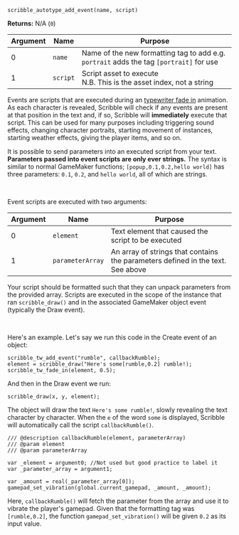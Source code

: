 `scribble_autotype_add_event(name, script)`

**Returns:** N/A (`0`)

|Argument|Name        |Purpose                                                               |
|--------|------------|----------------------------------------------------------------------|
|0       |`name`      |Name of the new formatting tag to add e.g. `portrait` adds the tag `[portrait]` for use|
|1       |`script`    |Script asset to execute<br>N.B. This is the asset index, not a string|

Events are scripts that are executed during an [typewriter fade in](https://github.com/JujuAdams/scribble/wiki/(6.0.0)-scribble_autotype_fade_in) animation. As each character is revealed, Scribble will check if any events are present at that position in the text and, if so, Scribble will **immediately** execute that script. This can be used for many purposes including triggering sound effects, changing character portraits, starting movement of instances, starting weather effects, giving the player items, and so on.

It is possible to send parameters into an executed script from your text. **Parameters passed into event scripts are only ever strings.** The syntax is similar to normal GameMaker functions; `[popup,0.1,0.2,hello world]` has three parameters: `0.1`, `0.2`, and `hello world`, all of which are strings.

&nbsp;

Event scripts are executed with two arguments:

|Argument|Name            |Purpose                                                               |
|--------|----------------|----------------------------------------------------------------------|
|0       |`element`       |Text element that caused the script to be executed|
|1       |`parameterArray`|An array of strings that contains the parameters defined in the text. See above|

Your script should be formatted such that they can unpack parameters from the provided array. Scripts are executed in the scope of the instance that ran `scribble_draw()` and in the associated GameMaker object event (typically the Draw event).

&nbsp;

Here's an example. Let's say we run this code in the Create event of an object:
```
scribble_tw_add_event("rumble", callbackRumble);
element = scribble_draw("Here's some[rumble,0.2] rumble!);
scribble_tw_fade_in(element, 0.5);
```
And then in the Draw event we run:
```
scribble_draw(x, y, element);
```
The object will draw the text `Here's some rumble!`, slowly revealing the text character by character. When the `e` of the word `some` is displayed, Scribble will automatically call the script `callbackRumble()`.

```
/// @description callbackRumble(element, parameterArray)
/// @param element
/// @param parameterArray

var _element = argument0; //Not used but good practice to label it
var _parameter_array = argument1;

var _amount = real(_parameter_array[0]);
gamepad_set_vibration(global.current_gamepad, _amount, _amount);
```

Here, `callbackRumble()` will fetch the parameter from the array and use it to vibrate the player's gamepad. Given that the formatting tag was `[rumble,0.2]`, the function `gamepad_set_vibration()` will be given `0.2` as its input value.